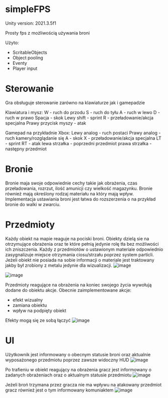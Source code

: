 # simpleFPS

Unity version: 2021.3.5f1

Prosty fps z możliwością używania broni

Użyto:
 - ScritableObjects
 - Object pooling
 - Eventy
 - Player input

# Sterowanie
Gra obsługuje sterowanie zarówno na klawiaturze jak i gamepadzie

Klawiatura i mysz:
W - ruch do przodu
S - ruch do tyłu
A - ruch w lewo
D - ruch w prawo
Spacja - skok
Lewy shift - sprint
R - przeładowanie/akcja specjalna
Prawy przycisk myszy - atak

Gamepad na przykładnie Xbox:
Lewy analog - ruch postaci
Prawy analog - ruch kamery/rozglądanie się
A - skok
X - przeładowanie/akcja specjalna
LT - sprint
RT - atak
lewa strzałka - poprzedni przedmiot
prawa strzałka - następny przedmiot


# Bronie
Bronie maja swoje odpowiednie cechy takie jak obrażenia, czas przeładowania, rozrzut, ilość amunicji czy wielkość magazynku. Bronie również mają określony rodzaj materiału na który mają wpływ. Implementacja ustawiania broni jest łatwa do rozszerzenia o na przykład bronie do walki w zwarciu.


# Przedmioty
Każdy obiekt na mapie reaguje na pociski broni. Obiekty dzielą sie na otrzymujące obrażenia oraz te które pełnią jedynie rolę tła bez możliwości ich zniszczenia. Każdy z przedmiotów o ustawionym materiale odpowiednio zasygnalizuje miejsce otrzymania ciosu/strzału poprzez system particli. Jeżeli obiekt nie posiada na sobie informacji o materiale jest traktowany jakby był zrobiony z metalu jedynie dla wizualizacji.
![image](https://github.com/Sabekk/simpleFPS/assets/5255050/97dca146-9a5f-4218-80b4-5620b2b7ee8c)

![image](https://github.com/Sabekk/simpleFPS/assets/5255050/451bfeed-6f59-44fc-b1aa-9ded16bcda45)


Przedmioty reagujące na obrażenia na koniec swojego życia wywołują dodane do obiektu akcje.
Obecnie zaimplementowane akcje:
 - efekt wizualny
 - zamiana obiektu
 - wpływ na podpięty obiekt

Efekty mogą się ze sobą łączyć
![image](https://github.com/Sabekk/simpleFPS/assets/5255050/73377536-016b-4e9c-b2a2-7011bb9e5a8b)


# UI

Użytkownik jest informowany o obecnym statusie broni oraz aktualnie wyposażonego przedmiotu poprzez zawsze widoczny HUD
![image](https://github.com/Sabekk/simpleFPS/assets/5255050/ca720106-d962-49f0-a8d0-5716992a87c2)

Po trafieniu w obiekt reagujący na obrażenia gracz jest informowany o zadanych obrażeniach oraz o aktualnym statusie przedmiotu
![image](https://github.com/Sabekk/simpleFPS/assets/5255050/74e3b0cf-303e-4ba3-823d-e86a61932e51)

Jeżeli broń trzymana przez gracza nie ma wpływu na atakowany przedmiot gracz również jest o tym informowany komuniaktem
![image](https://github.com/Sabekk/simpleFPS/assets/5255050/587cf4e8-0417-4eb7-9670-879b7f8220e7)

